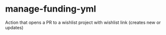 # manage-funding-yml
Action that opens a PR to a wishlist project with wishlist link (creates new or updates)
